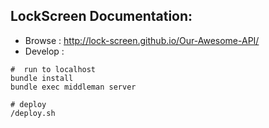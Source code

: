 LockScreen Documentation:
-------------------------
- Browse : http://lock-screen.github.io/Our-Awesome-API/
- Develop : 

```shell
#  run to localhost
bundle install
bundle exec middleman server

# deploy 
/deploy.sh
```
